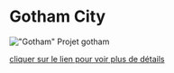 # Gotham City 

!["Gotham"](https://images-ext-2.discordapp.net/external/_vNE-2Fo7NvRtE08XDhv-aS4piq9KhIdraipoyPyJWs/https/cdn.pocket-lint.com/r/s/1200x/assets/images/149433-tv-feature-what-order-should-you-watch-the-batman-movies-and-shows-image1-gyquc3whrm.jpg?width=1013&height=676)
Projet gotham

 [cliquer sur le lien pour voir plus de détails](https://github.com/Soabb/gotham/)